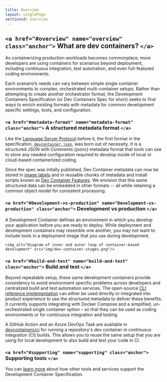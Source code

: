 ```yaml
---
title: Overview
layout: singlePage
sectionid: overview
---
```

## `<a href="#overview" name="overview" class="anchor">` What are dev containers? `</a>`

As containerizing production workloads becomes commonplace, more developers are using containers for scenarios beyond deployment, including continuous integration, test automation, and even full-featured coding environments.

Each scenario’s needs can vary between simple single container environments to complex, orchestrated multi-container setups. Rather than attempting to create another orchestrator format, the Development Containers Specification (or Dev Containers Spec for short) seeks to find ways to enrich existing formats with metadata for common development specific settings, tools, and configuration.

### `<a href="#metadata-format" name="metadata-format" class="anchor">`  A structured metadata format `</a>`

Like the [Language Server Protocol](https://microsoft.github.io/language-server-protocol/) before it, the first format in the specification, [`devcontainer.json`](implementors/json_reference), was born out of necessity. It is a structured JSON with Comments (jsonc) metadata format that tools can use to store any needed configuration required to develop inside of local or cloud-based containerized coding.

Since the spec was initally published, Dev Container metadata can now be stored in [image labels](../implementors/spec/#image-metadata) and in reusable chunks of metadata and install scripts known as [Dev Container Features](../features). We envision that this same structured data can be embedded in other formats -- all while retaining a common object model for consistent processing.

### `<a href="#Development-vs-production" name="Development-vs-production" class="anchor">` Development vs production `</a>`

A Development Container defines an environment in which you develop your application before you are ready to deploy. While deployment and development containers may resemble one another, you may not want to include tools in a deployment image that you use during development.

`<img alt="Diagram of inner and outer loop of container-based development" src="img/dev-container-stages.png"/>`

### `<a href="#build-and-test" name="build-and-test" class="anchor">`  Build and test `</a>`

Beyond repeatable setup, these same development containers provide consistency to avoid environment specific problems across developers and centralized build and test automation services. The open-source [CLI reference implementation](https://github.com/devcontainers/cli) can either be used directly or integrated into product experience to use the structured metadata to deliver these benefits. It currently supports integrating with Docker Compose and a simplified, un-orchestrated single container option – so that they can be used as coding environments or for continuous integration and testing.

A GitHub Action and an Azure DevOps Task are available in [devcontainers/ci](https://github.com/devcontainers/ci) for running a repository's dev container in continuous integration (CI) builds. This allows you to reuse the same setup that you are using for local development to also build and test your code in CI.

### `<a href="#supporting" name="supporting" class="anchor">`  Supporting tools `</a>`

You can [learn more](/supporting.md) about how other tools and services support the Development Container Specification.
